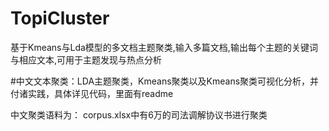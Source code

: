 # TopiCluster
基于Kmeans与Lda模型的多文档主题聚类,输入多篇文档,输出每个主题的关键词与相应文本,可用于主题发现与热点分析  


#中文文本聚类：LDA主题聚类，Kmeans聚类以及Kmeans聚类可视化分析，并付诸实践，具体详见代码，里面有readme

中文聚类语料为：
corpus.xlsx中有6万的司法调解协议书进行聚类